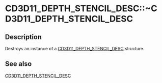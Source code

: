 # CD3D11_DEPTH_STENCIL_DESC::~CD3D11_DEPTH_STENCIL_DESC

## Description

Destroys an instance of a [CD3D11_DEPTH_STENCIL_DESC](https://learn.microsoft.com/previous-versions/windows/desktop/legacy/jj151632(v=vs.85)) structure.

## See also

[CD3D11_DEPTH_STENCIL_DESC](https://learn.microsoft.com/previous-versions/windows/desktop/legacy/jj151632(v=vs.85))